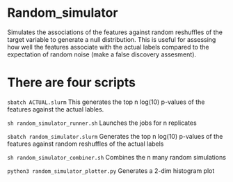 # Random_simulator
Simulates the associations of the features against random reshuffles of the target variable to generate a null distribution. This is useful for assessing how well the features associate with the actual labels compared to the expectation of random noise (make a false discovery assesment). 

# There are four scripts
``sbatch ACTUAL.slurm``
This generates the top n log(10) p-values of the features against the actual lables.

``sh random_simulator_runner.sh``
Launches the jobs for n replicates

``sbatch random_simulator.slurm``
Generates the top n log(10) p-values of the features against random reshuffles of the actual labels

``sh random_simulator_combiner.sh``
Combines the n many random simulations

``python3 random_simulator_plotter.py``
Generates a 2-dim histogram plot

